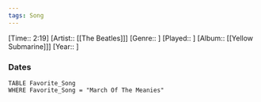```yaml
---
tags: Song  
---
```

[Time:: 2:19]
[Artist:: [[The Beatles]]]
[Genre:: ]
[Played:: ]
[Album:: [[Yellow Submarine]]]
[Year:: ]
### Dates
````dataview
TABLE Favorite_Song
WHERE Favorite_Song = "March Of The Meanies"
````
